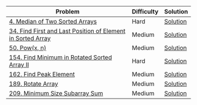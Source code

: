 
| Problem                                                                                                                                               | Difficulty | Solution                                                                              |
|-------------------------------------------------------------------------------------------------------------------------------------------------------|------------|---------------------------------------------------------------------------------------|
| [4. Median of Two Sorted Arrays](https://leetcode.com/problems/find-first-and-last-position-of-element-in-sorted-array/)                              | Hard       | [Solution](https://github.com/khaydarov/cs-labs/tree/master/leetcode/learn/array/4)   |
| [34. Find First and Last Position of Element in Sorted Array](https://leetcode.com/problems/find-first-and-last-position-of-element-in-sorted-array/) | Medium     | [Solution](https://github.com/khaydarov/cs-labs/tree/master/leetcode/learn/array/34)  |
| [50. Pow(x, n)](https://leetcode.com/problems/powx-n/)                                                                                                | Medium     | [Solution](https://github.com/khaydarov/cs-labs/tree/master/leetcode/learn/array/50)  |
| [154. Find Minimum in Rotated Sorted Array II](https://leetcode.com/problems/find-minimum-in-rotated-sorted-array-ii/)                                | Hard       | [Solution](https://github.com/khaydarov/cs-labs/tree/master/leetcode/learn/array/154) | 
| [162. Find Peak Element](https://leetcode.com/problems/find-peak-element/)                                                                            | Medium     | [Solution](https://github.com/khaydarov/cs-labs/tree/master/leetcode/learn/array/162) |
| [189. Rotate Array](https://leetcode.com/problems/rotate-array/)                                                                                      | Medium     | [Solution](https://github.com/khaydarov/cs-labs/tree/master/leetcode/learn/array/189) |
| [209. Minimum Size Subarray Sum](https://leetcode.com/problems/minimum-size-subarray-sum/)                                                            | Medium     | [Solution](https://github.com/khaydarov/cs-labs/tree/master/leetcode/learn/array/209) |